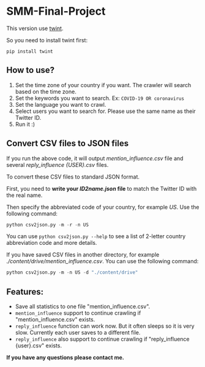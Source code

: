 # SMM-Final-Project

This version use [twint](https://github.com/twintproject/twint).

So you need to install twint first:

``pip install twint``


## How to use?
1. Set the time zone of your country if you want. The crawler will search based on the time zone.
2. Set the keywords you want to search. Ex: ``COVID-19 OR coronavirus``
3. Set the language you want to crawl.
3. Select users you want to search for. Please use the same name as their Twitter ID.
4. Run it :)


## Convert CSV files to JSON files
If you run the above code, it will output *mention_influence.csv* file and several *reply_influence {USER}.csv* files.

To convert these CSV files to standard JSON format.

First, you need to **write your _ID2name.json_ file** to match the Twitter ID with the real name.

Then specify the abbreviated code of your country, for example *US*. Use the following command:

```python
python csv2json.py -m -r -n US
```

You can use ``python csv2json.py --help`` to see a list of 2-letter country abbreviation code and more details.

If you have saved CSV files in another directory, for example *./content/drive/mention_influence.csv*.
You can use the following command:

```python
python csv2json.py -m -n US -d "./content/drive"
```


## Features:
- Save all statistics to one file "mention_influence.csv".
- ``mention_influence`` support to continue crawling if "mention_influence.csv" exists.
- ``reply_influence`` function can work now. But it often sleeps so it is very slow. Currently each user saves to a different file.
- ``reply_influence`` also support to continue crawling if "reply_influence {user}.csv" exists.

**If you have any questions please contact me.**
